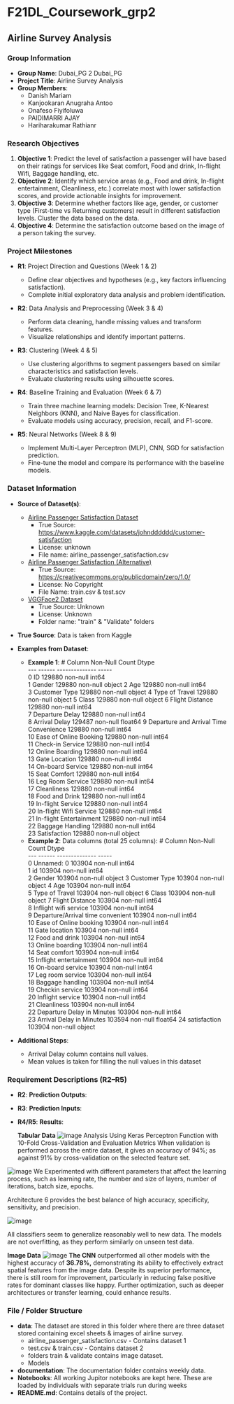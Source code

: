 # F21DL_Coursework_grp2

## Airline Survey Analysis

### Group Information
- **Group Name**: Dubai_PG 2 Dubai_PG
- **Project Title**: Airline Survey Analysis
- **Group Members**:
  - Danish Mariam
  - Kanjookaran Anugraha Antoo
  - Onafeso Fiyifoluwa
  - PAIDIMARRI AJAY
  - Hariharakumar Rathianr

### Research Objectives
1. **Objective 1**: Predict the level of satisfaction a passenger will have based on their ratings for services like Seat comfort, Food and drink, In-flight Wifi, Baggage handling, etc.
2. **Objective 2**: Identify which service areas (e.g., Food and drink, In-flight entertainment, Cleanliness, etc.) correlate most with lower satisfaction scores, and provide actionable insights for improvement.
3. **Objective 3**: Determine whether factors like age, gender, or customer type (First-time vs Returning customers) result in different satisfaction levels. Cluster the data based on the data.
4. **Objective 4**: Determine the satisfaction outcome based on the image of a person taking the survey.

### Project Milestones
- **R1**: Project Direction and Questions (Week 1 & 2)
  - Define clear objectives and hypotheses (e.g., key factors influencing satisfaction).
  - Complete initial exploratory data analysis and problem identification.
  
- **R2**: Data Analysis and Preprocessing (Week 3 & 4)
  - Perform data cleaning, handle missing values and transform features.
  - Visualize relationships and identify important patterns.
  
- **R3**: Clustering (Week 4 & 5)
  - Use clustering algorithms to segment passengers based on similar characteristics and satisfaction levels.
  - Evaluate clustering results using silhouette scores.
  
- **R4**: Baseline Training and Evaluation (Week 6 & 7)
  - Train three machine learning models: Decision Tree, K-Nearest Neighbors (KNN), and Naive Bayes for classification.
  - Evaluate models using accuracy, precision, recall, and F1-score.
  
- **R5**: Neural Networks (Week 8 & 9)
  - Implement Multi-Layer Perceptron (MLP), CNN, SGD for satisfaction prediction.
  - Fine-tune the model and compare its performance with the baseline models.

### Dataset Information
- **Source of Dataset(s)**:
  - [Airline Passenger Satisfaction Dataset](https://www.kaggle.com/datasets/teejmahal20/airline-passenger-satisfaction/data)
     - True Source: https://www.kaggle.com/datasets/johndddddd/customer-satisfaction
     - License: unknown
     - File name: airline_passenger_satisfaction.csv
  - [Airline Passenger Satisfaction (Alternative)](https://www.kaggle.com/datasets/mysarahmadbhat/airline-passenger-satisfaction/data)
     -  True Source: https://creativecommons.org/publicdomain/zero/1.0/
     -  License: No Copyright
     -  File Name: train.csv & test.scv
  - [VGGFace2 Dataset](https://www.kaggle.com/datasets/jonathanoheix/face-expression-recognition-dataset)
     -  True Source: Unknown
     -  License: Unknown
     -  Folder name: "train" & "Validate" folders
  
- **True Source**: Data is taken from Kaggle
- **Examples from Dataset**:
  - **Example 1**:
         #   Column                                  Non-Null Count   Dtype  
        ---  ------                                  --------------   -----  
         0   ID                                      129880 non-null  int64  
         1   Gender                                  129880 non-null  object 
         2   Age                                     129880 non-null  int64  
         3   Customer Type                           129880 non-null  object 
         4   Type of Travel                          129880 non-null  object 
         5   Class                                   129880 non-null  object 
         6   Flight Distance                         129880 non-null  int64  
         7   Departure Delay                         129880 non-null  int64  
         8   Arrival Delay                           129487 non-null  float64
         9   Departure and Arrival Time Convenience  129880 non-null  int64  
         10  Ease of Online Booking                  129880 non-null  int64  
         11  Check-in Service                        129880 non-null  int64  
         12  Online Boarding                         129880 non-null  int64  
         13  Gate Location                           129880 non-null  int64  
         14  On-board Service                        129880 non-null  int64  
         15  Seat Comfort                            129880 non-null  int64  
         16  Leg Room Service                        129880 non-null  int64  
         17  Cleanliness                             129880 non-null  int64  
         18  Food and Drink                          129880 non-null  int64  
         19  In-flight Service                       129880 non-null  int64  
         20  In-flight Wifi Service                  129880 non-null  int64  
         21  In-flight Entertainment                 129880 non-null  int64  
         22  Baggage Handling                        129880 non-null  int64  
         23  Satisfaction                            129880 non-null  object 
  - **Example 2**:
        Data columns (total 25 columns):
         #   Column                             Non-Null Count   Dtype  
        ---  ------                             --------------   -----  
         0   Unnamed: 0                         103904 non-null  int64  
         1   id                                 103904 non-null  int64  
         2   Gender                             103904 non-null  object 
         3   Customer Type                      103904 non-null  object 
         4   Age                                103904 non-null  int64  
         5   Type of Travel                     103904 non-null  object 
         6   Class                              103904 non-null  object 
         7   Flight Distance                    103904 non-null  int64  
         8   Inflight wifi service              103904 non-null  int64  
         9   Departure/Arrival time convenient  103904 non-null  int64  
         10  Ease of Online booking             103904 non-null  int64  
         11  Gate location                      103904 non-null  int64  
         12  Food and drink                     103904 non-null  int64  
         13  Online boarding                    103904 non-null  int64  
         14  Seat comfort                       103904 non-null  int64  
         15  Inflight entertainment             103904 non-null  int64  
         16  On-board service                   103904 non-null  int64  
         17  Leg room service                   103904 non-null  int64  
         18  Baggage handling                   103904 non-null  int64  
         19  Checkin service                    103904 non-null  int64  
         20  Inflight service                   103904 non-null  int64  
         21  Cleanliness                        103904 non-null  int64  
         22  Departure Delay in Minutes         103904 non-null  int64  
         23  Arrival Delay in Minutes           103594 non-null  float64
         24  satisfaction                       103904 non-null  object 
  
- **Additional Steps**:
  - Arrival Delay column contains null values.
  - Mean values is taken for filling the null values in this dataset

### Requirement Descriptions (R2–R5)
- **R2**: **Prediction Outputs**:  
- **R3**: **Prediction Inputs**: 
- **R4/R5**: **Results**:

  **Tabular Data**
  ![image](https://github.com/user-attachments/assets/3bb82fa7-c30f-4468-96a3-0906ba15354f)
Analysis Using Keras Perceptron Function with 10-Fold Cross-Validation and Evaluation Metrics
When validation is performed across the entire dataset, it gives an accuracy of 94%; as against 91% by cross-validation on the selected feature set.

![image](https://github.com/user-attachments/assets/1e56bccf-0a3a-4083-b37b-1c80c19956a9)
We Experimented with different parameters that affect the learning process, such as learning rate, the number and size of layers, number of iterations, batch size, epochs.

Architecture 6 provides the best balance of high accuracy, specificity, sensitivity, and precision.

![image](https://github.com/user-attachments/assets/de7f7d2f-ce3c-441f-a8df-7643d1353847)

All classifiers seem to generalize reasonably well to new data. The models are not overfitting, as they perform similarly on unseen test data.

  **Image Data**
  ![image](https://github.com/user-attachments/assets/13708666-4aab-4685-800a-19dd2ab45734)
**The CNN** outperformed all other models with the highest accuracy of **36.78%,** demonstrating its ability to effectively extract spatial features from the image data. Despite its superior performance, there is still room for improvement, particularly in reducing false positive rates for dominant classes like happy. Further optimization, such as deeper architectures or transfer learning, could enhance results.

### File / Folder Structure
- **data**: The dataset are stored in this folder where there are three dataset stored containing excel sheets & images of airline survey.
    - airline_passenger_satisfaction.csv - Contains dataset 1
    - test.csv & train.csv - Contains dataset 2
    - folders train & validate contains image dataset.
    - Models
- **documentation**: The documentation folder contains weekly data.
- **Notebooks**: All working Jupitor notebooks are kept here. These are loaded by individuals with separate trials run during weeks
- **README.md**: Contains details of the project.
